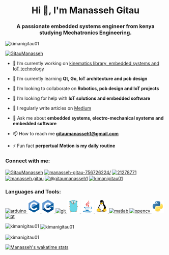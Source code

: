 <h1 align="center">Hi 👋, I'm Manasseh Gitau</h1>
<h3 align="center">A passionate embedded systems engineer from kenya studying Mechatronics Engineering.</h3>

<p align="left"> <img src="https://komarev.com/ghpvc/?username=kimanigitau01&label=Profile%20views&color=0e75b6&style=flat" alt="kimanigitau01" /> </p>

<!-- <p align="left"> <a href="https://github.com/ryo-ma/github-profile-trophy"><img src="https://github-profile-trophy.vercel.app/?username=kimanigitau01" alt="kimanigitau01" /></a> </p> -->

<p align="left"> <a href="https://twitter.com/GitauManasseh" target="blank"><img src="https://img.shields.io/twitter/follow/GitauManasseh?logo=twitter&style=for-the-badge" alt="GitauManasseh" /></a> </p>

- 🔭 I’m currently working on [kinematics library, embedded systems and IoT technology](https://github.com/kimanigitau01/Kinematics_lib.git)

- 🌱 I’m currently learning **Qt, Go, IoT architecture and pcb design**

- 👯 I’m looking to collaborate on **Robotics, pcb design and IoT projects**

- 🤝 I’m looking for help with **IoT solutions and embedded software**

- 📝 I regularly write articles on [Medium](https://medium.com/)

- 💬 Ask me about **embedded systems, electro-mechanical systems and embedded software**

- 📫 How to reach me **gitaumanasseh1@gmail.com**

- ⚡ Fun fact **perpertual Motion is my daily routine**

<h3 align="left">Connect with me:</h3>
<p align="left">
<a href="https://twitter.com/GitauManasseh" target="blank"><img align="center" src="https://raw.githubusercontent.com/rahuldkjain/github-profile-readme-generator/master/src/images/icons/Social/twitter.svg" alt="GitauManasseh" height="30" width="40" /></a>
<a href="https://linkedin.com/in/manasseh-gitau-756726224/" target="blank"><img align="center" src="https://raw.githubusercontent.com/rahuldkjain/github-profile-readme-generator/master/src/images/icons/Social/linked-in-alt.svg" alt="manasseh-gitau-756726224/" height="30" width="40" /></a>
<a href="https://stackoverflow.com/users/21278771" target="blank"><img align="center" src="https://raw.githubusercontent.com/rahuldkjain/github-profile-readme-generator/master/src/images/icons/Social/stack-overflow.svg" alt="21278771" height="30" width="40" /></a>
<a href="https://instagram.com/manasseh.gitau" target="blank"><img align="center" src="https://raw.githubusercontent.com/rahuldkjain/github-profile-readme-generator/master/src/images/icons/Social/instagram.svg" alt="manasseh.gitau" height="30" width="40" /></a>
<a href="https://medium.com/@gitaumanasseh1" target="blank"><img align="center" src="https://raw.githubusercontent.com/rahuldkjain/github-profile-readme-generator/master/src/images/icons/Social/medium.svg" alt="@gitaumanasseh1" height="30" width="40" /></a>
<a href="https://www.leetcode.com/kimanigitau01" target="blank"><img align="center" src="https://raw.githubusercontent.com/rahuldkjain/github-profile-readme-generator/master/src/images/icons/Social/leet-code.svg" alt="kimanigitau01" height="30" width="40" /></a>
</p>

<h3 align="left">Languages and Tools:</h3>
<p align="left"> <a href="https://www.arduino.cc/" target="_blank" rel="noreferrer"> <img src="https://cdn.worldvectorlogo.com/logos/arduino-1.svg" alt="arduino" width="40" height="40"/> </a> <a href="https://www.cprogramming.com/" target="_blank" rel="noreferrer"> <img src="https://raw.githubusercontent.com/devicons/devicon/master/icons/c/c-original.svg" alt="c" width="40" height="40"/> </a> <a href="https://www.w3schools.com/cpp/" target="_blank" rel="noreferrer"> <img src="https://raw.githubusercontent.com/devicons/devicon/master/icons/cplusplus/cplusplus-original.svg" alt="cplusplus" width="40" height="40"/> </a> <a href="https://git-scm.com/" target="_blank" rel="noreferrer"> <img src="https://www.vectorlogo.zone/logos/git-scm/git-scm-icon.svg" alt="git" width="40" height="40"/> </a> <a href="https://golang.org" target="_blank" rel="noreferrer"> <img src="https://raw.githubusercontent.com/devicons/devicon/master/icons/go/go-original.svg" alt="go" width="40" height="40"/> </a> <a href="https://www.java.com" target="_blank" rel="noreferrer"> <img src="https://raw.githubusercontent.com/devicons/devicon/master/icons/java/java-original.svg" alt="java" width="40" height="40"/> </a> <a href="https://www.linux.org/" target="_blank" rel="noreferrer"> <img src="https://raw.githubusercontent.com/devicons/devicon/master/icons/linux/linux-original.svg" alt="linux" width="40" height="40"/> </a> <a href="https://www.mathworks.com/" target="_blank" rel="noreferrer"> <img src="https://upload.wikimedia.org/wikipedia/commons/2/21/Matlab_Logo.png" alt="matlab" width="40" height="40"/> </a> <a href="https://opencv.org/" target="_blank" rel="noreferrer"> <img src="https://www.vectorlogo.zone/logos/opencv/opencv-icon.svg" alt="opencv" width="40" height="40"/> </a> <a href="https://www.python.org" target="_blank" rel="noreferrer"> <img src="https://raw.githubusercontent.com/devicons/devicon/master/icons/python/python-original.svg" alt="python" width="40" height="40"/> </a> <a href="https://www.qt.io/" target="_blank" rel="noreferrer"> <img src="https://upload.wikimedia.org/wikipedia/commons/0/0b/Qt_logo_2016.svg" alt="qt" width="40" height="40"/> </a> </p>

<p><img align="left" src="https://github-readme-stats.vercel.app/api/top-langs?username=kimanigitau01&show_icons=true&count_private=false&layout=compact&include_all_commits=true&theme=tokyonight" alt="kimanigitau01" /></p>

<p>&nbsp;<img align="center" src="https://github-readme-stats.vercel.app/api?username=kimanigitau01&show_icons=true&locale=en&theme=tokyonight" alt="kimanigitau01" /></p>

<p><img align="center" src="https://github-readme-streak-stats.herokuapp.com/?user=kimanigitau01&&theme=tokyonight" alt="kimanigitau01" /></p>

[![Manasseh's wakatime stats](https://github-readme-stats.vercel.app/api/wakatime?username=kimanigitau01&layout=compact&theme=tokyonight)](https://github.com/anuraghazra/github-readme-stats)

